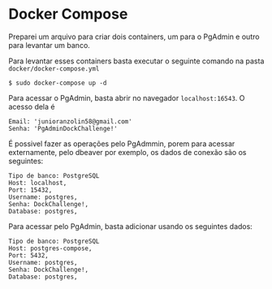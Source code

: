 # Docker Compose

Preparei um arquivo para criar dois containers, um para o PgAdmin e outro para levantar um banco.

Para levantar esses containers basta executar o seguinte comando na pasta `docker/docker-compose.yml`

```
$ sudo docker-compose up -d
```

Para acessar o PgAdmin, basta abrir no navegador `localhost:16543`. O acesso dela é

```
Email: 'junioranzolin58@gmail.com'
Senha: 'PgAdminDockChallenge!'
```

É possivel fazer as operações pelo PgAdmmin, porem para acessar externamente, pelo dbeaver por exemplo, os dados de conexão são os seguintes:

```
Tipo de banco: PostgreSQL
Host: localhost,
Port: 15432,
Username: postgres,
Senha: DockChallenge!,
Database: postgres,
```

Para acessar pelo PgAdmin, basta adicionar usando os seguintes dados:

```
Tipo de banco: PostgreSQL
Host: postgres-compose,
Port: 5432,
Username: postgres,
Senha: DockChallenge!,
Database: postgres,
```
